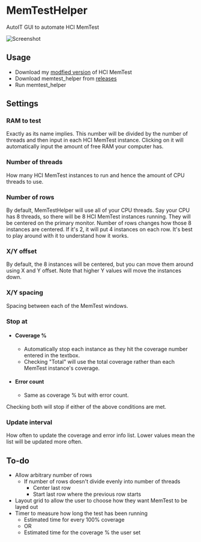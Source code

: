 # MemTestHelper
AutoIT GUI to automate HCI MemTest

![Screenshot](https://github.com/integralfx/MemTestHelper/raw/master/memtest_helper.jpg)

## Usage
* Download my [modfied version](https://github.com/integralfx/MemTestHelper/raw/master/memtest_6.0_no_nag.exe) of HCI MemTest
* Download memtest_helper from [releases](https://github.com/integralfx/MemTestHelper/releases)
* Run memtest_helper

## Settings
### RAM to test
Exactly as its name implies. This number will be divided by the number of threads and then input in each HCI MemTest instance.
Clicking on it will automatically input the amount of free RAM your computer has.

### Number of threads
How many HCI MemTest instances to run and hence the amount of CPU threads to use.

### Number of rows
By default, MemTestHelper will use all of your CPU threads. Say your CPU has 8 threads, so there will be 8 HCI MemTest instances running. They will be centered on the primary monitor. Number of rows changes how those 8 instances are centered. If it's 2, it will put 4 instances on each row. It's best to play around with it to understand how it works.

### X/Y offset
By default, the 8 instances will be centered, but you can move them around using X and Y offset. Note that higher Y values will move the instances down.

### X/Y spacing
Spacing between each of the MemTest windows.

### Stop at
* #### Coverage %
  * Automatically stop each instance as they hit the coverage number entered in the textbox.
  * Checking "Total" will use the total coverage rather than each MemTest instance's coverage.
* #### Error count
  * Same as coverage % but with error count.

Checking both will stop if either of the above conditions are met.

### Update interval
How often to update the coverage and error info list. Lower values mean the list will be updated more often.

## To-do
* Allow arbitrary number of rows
  * If number of rows doesn't divide evenly into number of threads
    * Center last row
    * Start last row where the previous row starts
* Layout grid to allow the user to choose how they want MemTest to be layed out
* Timer to measure how long the test has been running
  * Estimated time for every 100% coverage 
  * OR
  * Estimated time for the coverage % the user set
